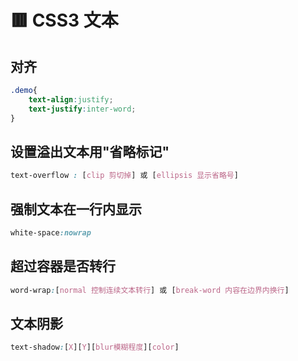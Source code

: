 # 🟥 CSS3 文本


## 对齐
```css
.demo{
    text-align:justify;
    text-justify:inter-word;
}
```
## 设置溢出文本用"省略标记"
```css
text-overflow : [clip 剪切掉] 或 [ellipsis 显示省略号]
```
## 强制文本在一行内显示
```css
white-space:nowrap
```
## 超过容器是否转行
```css
word-wrap:[normal 控制连续文本转行] 或 [break-word 内容在边界内换行]
```
##  文本阴影
```css
text-shadow:[X][Y][blur模糊程度][color]
```




